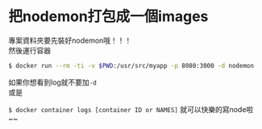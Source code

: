 # 把nodemon打包成一個images

專案資料夾要先裝好nodemon哦！！！       
然後運行容器
```sh
$ docker run --rm -ti -v $PWD:/usr/src/myapp -p 8080:3000 -d nodemon
```
如果你想看到log就不要加`-d`     
或是

`$ docker container logs [container ID or NAMES]`
就可以快樂的寫node啦~~
